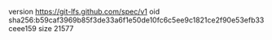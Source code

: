 version https://git-lfs.github.com/spec/v1
oid sha256:b59caf3969b85f3de33a6f1e50de10fc6c5ee9c1821ce2f90e53efb33ceee159
size 21577
